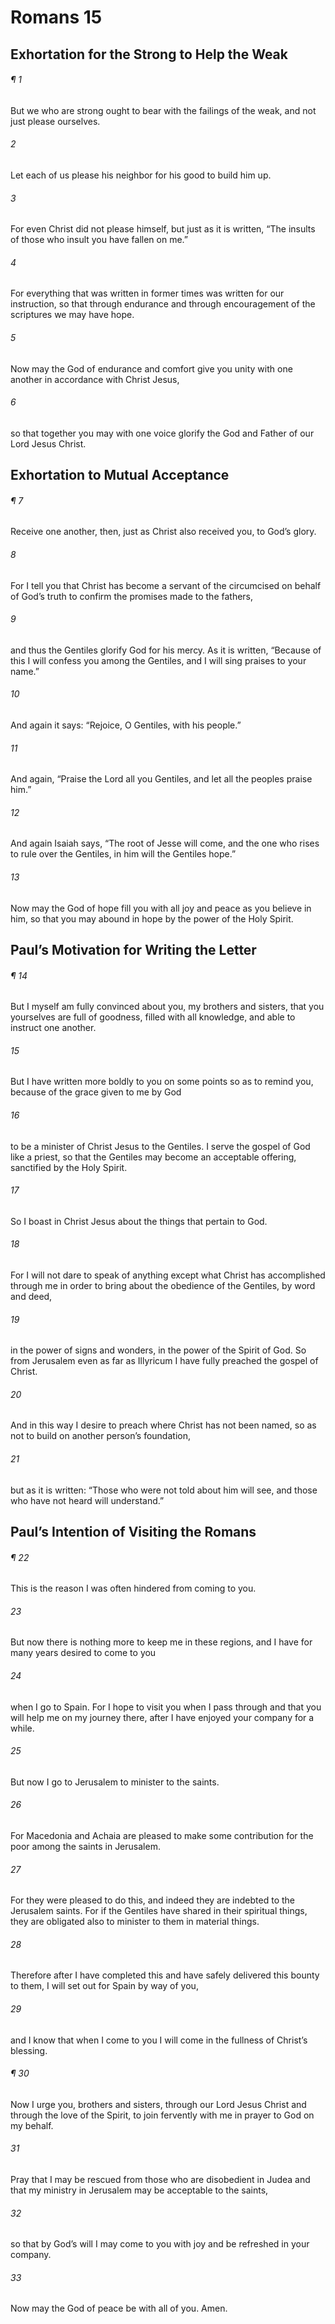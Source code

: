# Romans 15
## Exhortation for the Strong to Help the Weak
###### ¶ 1
But we who are strong ought to bear with the failings of the weak, and not just please ourselves.
###### 2
Let each of us please his neighbor for his good to build him up.
###### 3
For even Christ did not please himself, but just as it is written, “The insults of those who insult you have fallen on me.”
###### 4
For everything that was written in former times was written for our instruction, so that through endurance and through encouragement of the scriptures we may have hope.
###### 5
Now may the God of endurance and comfort give you unity with one another in accordance with Christ Jesus,
###### 6
so that together you may with one voice glorify the God and Father of our Lord Jesus Christ.
## Exhortation to Mutual Acceptance
###### ¶ 7
Receive one another, then, just as Christ also received you, to God’s glory.
###### 8
For I tell you that Christ has become a servant of the circumcised on behalf of God’s truth to confirm the promises made to the fathers,
###### 9
and thus the Gentiles glorify God for his mercy. As it is written, “Because of this I will confess you among the Gentiles, and I will sing praises to your name.”
###### 10
And again it says: “Rejoice, O Gentiles, with his people.”
###### 11
And again, “Praise the Lord all you Gentiles, and let all the peoples praise him.”
###### 12
And again Isaiah says, “The root of Jesse will come, and the one who rises to rule over the Gentiles, in him will the Gentiles hope.”
###### 13
Now may the God of hope fill you with all joy and peace as you believe in him, so that you may abound in hope by the power of the Holy Spirit.
## Paul’s Motivation for Writing the Letter
###### ¶ 14
But I myself am fully convinced about you, my brothers and sisters, that you yourselves are full of goodness, filled with all knowledge, and able to instruct one another.
###### 15
But I have written more boldly to you on some points so as to remind you, because of the grace given to me by God
###### 16
to be a minister of Christ Jesus to the Gentiles. I serve the gospel of God like a priest, so that the Gentiles may become an acceptable offering, sanctified by the Holy Spirit.
###### 17
So I boast in Christ Jesus about the things that pertain to God.
###### 18
For I will not dare to speak of anything except what Christ has accomplished through me in order to bring about the obedience of the Gentiles, by word and deed,
###### 19
in the power of signs and wonders, in the power of the Spirit of God. So from Jerusalem even as far as Illyricum I have fully preached the gospel of Christ.
###### 20
And in this way I desire to preach where Christ has not been named, so as not to build on another person’s foundation,
###### 21
but as it is written: “Those who were not told about him will see, and those who have not heard will understand.”
## Paul’s Intention of Visiting the Romans
###### ¶ 22
This is the reason I was often hindered from coming to you.
###### 23
But now there is nothing more to keep me in these regions, and I have for many years desired to come to you
###### 24
when I go to Spain. For I hope to visit you when I pass through and that you will help me on my journey there, after I have enjoyed your company for a while.
###### 25
But now I go to Jerusalem to minister to the saints.
###### 26
For Macedonia and Achaia are pleased to make some contribution for the poor among the saints in Jerusalem.
###### 27
For they were pleased to do this, and indeed they are indebted to the Jerusalem saints. For if the Gentiles have shared in their spiritual things, they are obligated also to minister to them in material things.
###### 28
Therefore after I have completed this and have safely delivered this bounty to them, I will set out for Spain by way of you,
###### 29
and I know that when I come to you I will come in the fullness of Christ’s blessing.
###### ¶ 30
Now I urge you, brothers and sisters, through our Lord Jesus Christ and through the love of the Spirit, to join fervently with me in prayer to God on my behalf.
###### 31
Pray that I may be rescued from those who are disobedient in Judea and that my ministry in Jerusalem may be acceptable to the saints,
###### 32
so that by God’s will I may come to you with joy and be refreshed in your company.
###### 33
Now may the God of peace be with all of you. Amen.
